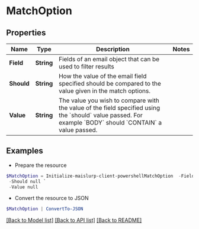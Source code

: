 # MatchOption
## Properties

Name | Type | Description | Notes
------------ | ------------- | ------------- | -------------
**Field** | **String** | Fields of an email object that can be used to filter results | 
**Should** | **String** | How the value of the email field specified should be compared to the value given in the match options. | 
**Value** | **String** | The value you wish to compare with the value of the field specified using the &#x60;should&#x60; value passed. For example &#x60;BODY&#x60; should &#x60;CONTAIN&#x60; a value passed. | 

## Examples

- Prepare the resource
```powershell
$MatchOption = Initialize-maislurp-client-powershellMatchOption  -Field null `
 -Should null `
 -Value null
```

- Convert the resource to JSON
```powershell
$MatchOption | ConvertTo-JSON
```

[[Back to Model list]](../README#documentation-for-models) [[Back to API list]](../README#documentation-for-api-endpoints) [[Back to README]](../README)

